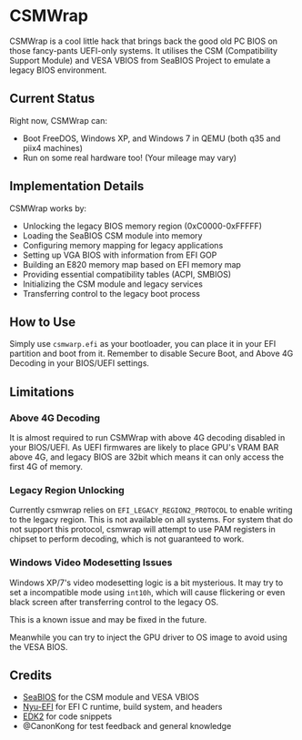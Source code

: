 # CSMWrap

CSMWrap is a cool little hack that brings back the good old PC BIOS on those fancy-pants UEFI-only systems. It utilises the CSM (Compatibility Support Module) and VESA VBIOS from SeaBIOS Project to emulate a legacy BIOS environment.

## Current Status

Right now, CSMWrap can:

- Boot FreeDOS, Windows XP, and Windows 7 in QEMU (both q35 and piix4 machines)
- Run on some real hardware too! (Your mileage may vary)

## Implementation Details

CSMWrap works by:

- Unlocking the legacy BIOS memory region (0xC0000-0xFFFFF)
- Loading the SeaBIOS CSM module into memory
- Configuring memory mapping for legacy applications
- Setting up VGA BIOS with information from EFI GOP
- Building an E820 memory map based on EFI memory map
- Providing essential compatibility tables (ACPI, SMBIOS)
- Initializing the CSM module and legacy services
- Transferring control to the legacy boot process

## How to Use

Simply use `csmwarp.efi` as your bootloader, you can place it in your EFI partition and boot from it. Remember to disable Secure Boot, and Above 4G Decoding in your BIOS/UEFI settings.

## Limitations
### Above 4G Decoding

It is almost required to run CSMWrap with above 4G decoding disabled in your BIOS/UEFI. As UEFI firmwares are likely to place GPU's VRAM BAR above 4G, and legacy BIOS are 32bit which means it can only access the first 4G of memory.

### Legacy Region Unlocking

Currently csmwrap relies on `EFI_LEGACY_REGION2_PROTOCOL` to enable writing to the legacy region. This is not available on all systems. For system that do not support this protocol, csmwrap will attempt to use PAM registers in chipset to perform decoding, which is not guaranteed to work.

### Windows Video Modesetting Issues

Windows XP/7's video modesetting logic is a bit mysterious. It may try to set a incompatible mode using `int10h`, which will cause flickering or even black screen after transferring control to the legacy OS.

This is a known issue and may be fixed in the future.

Meanwhile you can try to inject the GPU driver to OS image to avoid using the VESA BIOS.

## Credits
- [SeaBIOS](https://www.seabios.org/) for the CSM module and VESA VBIOS
- [Nyu-EFI](https://codeberg.org/osdev/nyu-efi) for EFI C runtime, build system, and headers
- [EDK2](https://github.com/tianocore/edk2) for code snippets
- @CanonKong for test feedback and general knowledge
